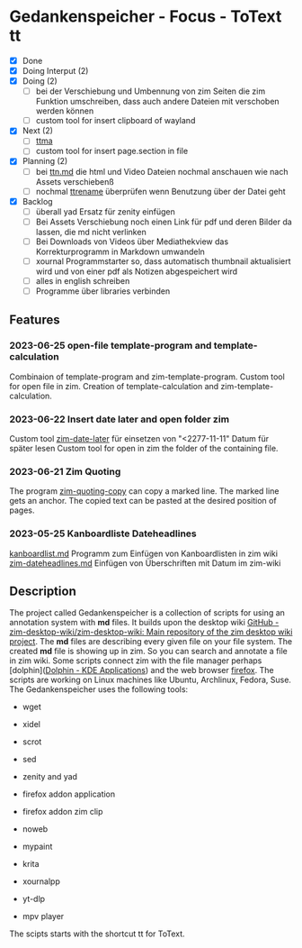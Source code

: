 # Gedankenspeicher - Focus - ToText tt

- [X] Done
- [X] Doing Interput (2)
- [X] Doing (2)
	- [ ] bei der Verschiebung und Umbennung von zim Seiten
	die zim Funktion umschreiben, dass auch andere Dateien
	mit verschoben werden können
	- [ ] custom tool for insert clipboard of wayland
- [X] Next (2)
	- [ ] [ttma](ttma.md)
    - [ ] custom tool for insert page.section in file
- [X] Planning (2)
	- [ ] bei [ttn.md](ttn.md) die html und Video Dateien
	nochmal anschauen wie nach Assets verschiebenß
	- [ ] nochmal [ttrename](ttrename.md) überprüfen wenn Benutzung über der Datei geht
- [X] Backlog
    - [ ] überall yad Ersatz für zenity einfügen
	- [ ] Bei Assets Verschiebung noch einen Link für pdf und
	deren Bilder da lassen, die md nicht verlinken
	- [ ] Bei Downloads von Videos über Mediathekview
	das Korrekturprogramm in Markdown umwandeln
	- [ ] xournal Programmstarter so, dass automatisch thumbnail
	aktualisiert wird und von einer pdf als Notizen abgespeichert wird
	- [ ] alles in english schreiben
	- [ ] Programme über libraries verbinden

## Features

### 2023-06-25 open-file template-program and template-calculation
Combinaion of template-program and zim-template-program.
Custom tool for open file in zim.
Creation of template-calculation and zim-template-calculation.

### 2023-06-22 Insert date later and open folder zim
Custom tool [zim-date-later]() für einsetzen von "<2277-11-11" Datum für später lesen
Custom tool for open in zim the folder of the containing file.

### 2023-06-21 Zim Quoting
The program [zim-quoting-copy]() can copy a marked line. The marked line gets an anchor. The copied text can be pasted at the desired position of pages.

### 2023-05-25 Kanboardliste Dateheadlines
[kanboardlist.md](kanboardlist.md) Programm zum Einfügen von Kanboardlisten in zim wiki
[zim-dateheadlines.md](zim-dateheadlines.md) Einfügen von Überschriften mit Datum im zim-wiki


## Description
The project called Gedankenspeicher is a collection of scripts for using an annotation system with **md** files. It builds upon the desktop wiki [GitHub - zim-desktop-wiki/zim-desktop-wiki: Main repository of the zim desktop wiki project](https://github.com/zim-desktop-wiki/zim-desktop-wiki). The **md** files are describing every given file on your file system. The created **md** file is showing up in zim. So you can search and annotate a file in zim wiki. Some scripts connect zim with the file manager perhaps [dolphin]([Dolphin - KDE Applications](https://apps.kde.org/dolphin/)) and the web browser [firefox](https://www.mozilla.org/en-US/firefox/new/). The scripts are working on Linux machines like Ubuntu, Archlinux, Fedora, Suse. The Gedankenspeicher uses the following tools:

- wget

- xidel

- scrot

- sed

- zenity and yad

- firefox addon application

- firefox addon zim clip

- noweb

- mypaint

- krita

- xournalpp

- yt-dlp

- mpv player

The scipts starts with the shortcut tt for ToText. 
